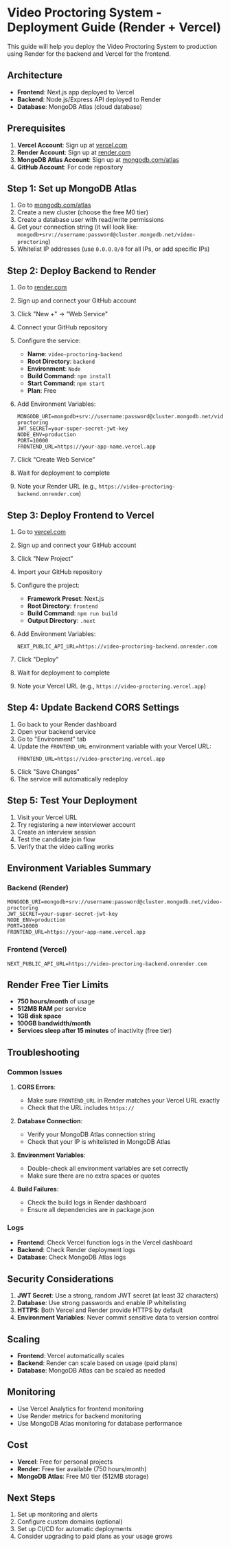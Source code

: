 # Video Proctoring System - Deployment Guide (Render + Vercel)

This guide will help you deploy the Video Proctoring System to production using Render for the backend and Vercel for the frontend.

## Architecture

- **Frontend**: Next.js app deployed to Vercel
- **Backend**: Node.js/Express API deployed to Render
- **Database**: MongoDB Atlas (cloud database)

## Prerequisites

1. **Vercel Account**: Sign up at [vercel.com](https://vercel.com)
2. **Render Account**: Sign up at [render.com](https://render.com)
3. **MongoDB Atlas Account**: Sign up at [mongodb.com/atlas](https://mongodb.com/atlas)
4. **GitHub Account**: For code repository

## Step 1: Set up MongoDB Atlas

1. Go to [mongodb.com/atlas](https://mongodb.com/atlas)
2. Create a new cluster (choose the free M0 tier)
3. Create a database user with read/write permissions
4. Get your connection string (it will look like: `mongodb+srv://username:password@cluster.mongodb.net/video-proctoring`)
5. Whitelist IP addresses (use `0.0.0.0/0` for all IPs, or add specific IPs)

## Step 2: Deploy Backend to Render

1. Go to [render.com](https://render.com)
2. Sign up and connect your GitHub account
3. Click "New +" → "Web Service"
4. Connect your GitHub repository
5. Configure the service:
   - **Name**: `video-proctoring-backend`
   - **Root Directory**: `backend`
   - **Environment**: `Node`
   - **Build Command**: `npm install`
   - **Start Command**: `npm start`
   - **Plan**: Free

6. Add Environment Variables:
   ```
   MONGODB_URI=mongodb+srv://username:password@cluster.mongodb.net/video-proctoring
   JWT_SECRET=your-super-secret-jwt-key
   NODE_ENV=production
   PORT=10000
   FRONTEND_URL=https://your-app-name.vercel.app
   ```

7. Click "Create Web Service"
8. Wait for deployment to complete
9. Note your Render URL (e.g., `https://video-proctoring-backend.onrender.com`)

## Step 3: Deploy Frontend to Vercel

1. Go to [vercel.com](https://vercel.com)
2. Sign up and connect your GitHub account
3. Click "New Project"
4. Import your GitHub repository
5. Configure the project:
   - **Framework Preset**: Next.js
   - **Root Directory**: `frontend`
   - **Build Command**: `npm run build`
   - **Output Directory**: `.next`

6. Add Environment Variables:
   ```
   NEXT_PUBLIC_API_URL=https://video-proctoring-backend.onrender.com
   ```

7. Click "Deploy"
8. Wait for deployment to complete
9. Note your Vercel URL (e.g., `https://video-proctoring.vercel.app`)

## Step 4: Update Backend CORS Settings

1. Go back to your Render dashboard
2. Open your backend service
3. Go to "Environment" tab
4. Update the `FRONTEND_URL` environment variable with your Vercel URL:
   ```
   FRONTEND_URL=https://video-proctoring.vercel.app
   ```
5. Click "Save Changes"
6. The service will automatically redeploy

## Step 5: Test Your Deployment

1. Visit your Vercel URL
2. Try registering a new interviewer account
3. Create an interview session
4. Test the candidate join flow
5. Verify that the video calling works

## Environment Variables Summary

### Backend (Render)
```
MONGODB_URI=mongodb+srv://username:password@cluster.mongodb.net/video-proctoring
JWT_SECRET=your-super-secret-jwt-key
NODE_ENV=production
PORT=10000
FRONTEND_URL=https://your-app-name.vercel.app
```

### Frontend (Vercel)
```
NEXT_PUBLIC_API_URL=https://video-proctoring-backend.onrender.com
```

## Render Free Tier Limits

- **750 hours/month** of usage
- **512MB RAM** per service
- **1GB disk space**
- **100GB bandwidth/month**
- **Services sleep after 15 minutes** of inactivity (free tier)

## Troubleshooting

### Common Issues

1. **CORS Errors**: 
   - Make sure `FRONTEND_URL` in Render matches your Vercel URL exactly
   - Check that the URL includes `https://`

2. **Database Connection**: 
   - Verify your MongoDB Atlas connection string
   - Check that your IP is whitelisted in MongoDB Atlas

3. **Environment Variables**: 
   - Double-check all environment variables are set correctly
   - Make sure there are no extra spaces or quotes

4. **Build Failures**: 
   - Check the build logs in Render dashboard
   - Ensure all dependencies are in package.json

### Logs

- **Frontend**: Check Vercel function logs in the Vercel dashboard
- **Backend**: Check Render deployment logs
- **Database**: Check MongoDB Atlas logs

## Security Considerations

1. **JWT Secret**: Use a strong, random JWT secret (at least 32 characters)
2. **Database**: Use strong passwords and enable IP whitelisting
3. **HTTPS**: Both Vercel and Render provide HTTPS by default
4. **Environment Variables**: Never commit sensitive data to version control

## Scaling

- **Frontend**: Vercel automatically scales
- **Backend**: Render can scale based on usage (paid plans)
- **Database**: MongoDB Atlas can be scaled as needed

## Monitoring

- Use Vercel Analytics for frontend monitoring
- Use Render metrics for backend monitoring
- Use MongoDB Atlas monitoring for database performance

## Cost

- **Vercel**: Free for personal projects
- **Render**: Free tier available (750 hours/month)
- **MongoDB Atlas**: Free M0 tier (512MB storage)

## Next Steps

1. Set up monitoring and alerts
2. Configure custom domains (optional)
3. Set up CI/CD for automatic deployments
4. Consider upgrading to paid plans as your usage grows
